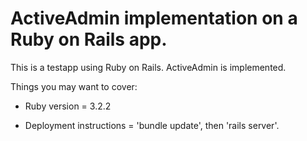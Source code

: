# ActiveAdmin implementation on a Ruby on Rails app.

This is a testapp using Ruby on Rails. ActiveAdmin is implemented.

Things you may want to cover:

* Ruby version = 3.2.2

* Deployment instructions = 'bundle update', then 'rails server'.

